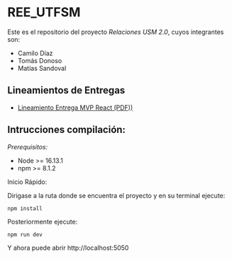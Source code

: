 # REE_UTFSM

Este es el repositorio del proyecto *Relaciones USM 2.0*, cuyos integrantes son:

* Camilo Díaz​
* Tomás Donoso
* Matías Sandoval

## Lineamientos de Entregas

- [Lineamiento Entrega MVP React (PDF))](https://aula.usm.cl/pluginfile.php/6436577/mod_resource/content/1/Tarea%208%20React.pdf)

## Intrucciones compilación:

_Prerequisitos:_
* Node >= 16.13.1
* npm >= 8.1.2

Inicio Rápido: 

Dirigase a la ruta donde se encuentra el proyecto y en su terminal ejecute:
```
npm install
```
Posteriormente ejecute:
```
npm run dev
```

Y ahora puede abrir http://localhost:5050



